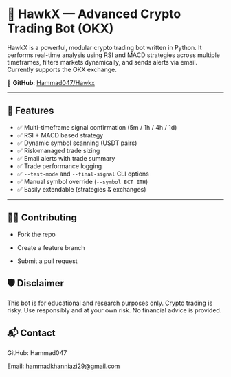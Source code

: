 # 🦅 HawkX — Advanced Crypto Trading Bot (OKX)

HawkX is a powerful, modular crypto trading bot written in Python. It performs real-time analysis using RSI and MACD strategies across multiple timeframes, filters markets dynamically, and sends alerts via email. Currently supports the OKX exchange.

🔗 **GitHub**: [Hammad047/Hawkx](https://github.com/Hammad047/Hawkx)

---

## 🚀 Features

- ✅ Multi-timeframe signal confirmation (5m / 1h / 4h / 1d)
- ✅ RSI + MACD based strategy
- ✅ Dynamic symbol scanning (USDT pairs)
- ✅ Risk-managed trade sizing
- ✅ Email alerts with trade summary
- ✅ Trade performance logging
- ✅ `--test-mode` and `--final-signal` CLI options
- ✅ Manual symbol override (`--symbol BCT ETH`)
- ✅ Easily extendable (strategies & exchanges)

---

## 👨‍💻 Contributing
* Fork the repo

* Create a feature branch

* Submit a pull request

## 🛡 Disclaimer
This bot is for educational and research purposes only. Crypto trading is risky. Use responsibly and at your own risk. No financial advice is provided.

## 📬 Contact
GitHub: Hammad047

Email: hammadkhanniazi29@gmail.com
